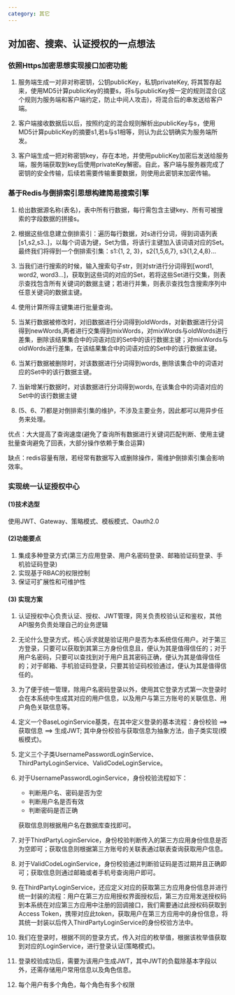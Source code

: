 ```yaml
---
category: 其它
---
```


## 对加密、搜索、认证授权的一点想法

### 依照Https加密思想实现接口加密功能

1. 服务端生成一对非对称密钥，公钥publicKey，私钥privateKey, 将其暂存起来，使用MD5计算publicKey的摘要s，将s与publicKey按一定的规则混合(这个规则为服务端和客户端约定，防止中间人攻击)，将混合后的串发送给客户端。

2. 客户端接收数据后以后，按照约定的混合规则解析出publicKey与s，使用MD5计算publicKey的摘要s1,若s与s1相等，则认为此公钥确实为服务端所发。

3. 客户端生成一把对称密钥key，存在本地，并使用publicKey加密后发送给服务端，服务端获取到key后使用privateKey解密。自此，客户端与服务器完成了密钥的安全传输，后续若需要传输重要数据，则使用此密钥来加密传输。

### 基于Redis与倒排索引思想构建简易搜索引擎

1. 给出数据源名称(表名)，表中所有行数据，每行需包含主键key、所有可被搜索的字段数据的拼接s。

2. 根据这些信息建立倒排索引：遍历每行数据，对s进行分词，得到词语列表[s1,s2,s3..]，以每个词语为键，Set为值，将该行主键加入该词语对应的Set。最终我们将得到一个倒排索引集：s1:{1, 2, 3}，s2{1,5,6,7}, s3{1,2,4,8}...

3. 当我们进行搜索的时候，输入搜索句子str，则对str进行分词得到[word1, word2, word3...]，获取到这些词的对应的Set，若将这些Set进行交集，则表示查找包含所有关键词的数据主键；若进行并集，则表示查找包含搜索序列中任意关键词的数据主键。

4. 使用计算所得主键集进行批量查询。

5. 当某行数据被修改时，对旧数据进行分词得到oldWords，对新数据进行分词得到newWords,两者进行交集得到mixWords，对mixWords与oldWords进行差集，删除该结果集合中的词语对应的Set中的该行数据主键；对mixWords与oldWords进行差集，在该结果集合中的词语对应的Set中的该行数据主键。

6. 当某行数据被删除时，对该数据进行分词得到words, 删除该集合中的词语对应的Set中的该行数据主键。

7. 当新增某行数据时，对该数据进行分词得到words, 在该集合中的词语对应的Set中的该行数据主键

8. (5、6、7)都是对倒排索引集的维护，不涉及主要业务，因此都可以用异步任务来处理。

优点：大大提高了查询速度(避免了查询所有数据进行关键词匹配判断、使用主键批量查询避免了回表，大部分操作依赖于集合运算)

缺点：redis容量有限，若经常有数据写入或删除操作，需维护倒排索引集会影响效率。

### 实现统一认证授权中心

#### (1)技术选型

使用JWT、Gateway、策略模式、模板模式、Oauth2.0

#### (2)功能要点

1. 集成多种登录方式(第三方应用登录、用户名密码登录、邮箱验证码登录、手机验证码登录)
2. 实现基于RBAC的权限控制
3. 保证可扩展性和可维护性

#### (3) 实现方案

1. 认证授权中心负责认证、授权、JWT管理，网关负责校验认证和鉴权，其他API服务负责处理自己的业务逻辑

2. 无论什么登录方式，核心诉求就是验证用户是否为本系统信任用户。对于第三方登录，只要可以获取到其第三方身份信息且，便认为其是值得信任的；对于用户名密码，只要可以查找到对于用户且其密码正确，便认为其是值得信任的；对于邮箱、手机验证码登录，只要其验证码校验通过，便认为其是值得信任的。

3. 为了便于统一管理，除用户名密码登录以外，使用其它登录方式第一次登录时会在本系统中生成其对应的用户信息，以及用户与第三方账号的关联信息、用户角色关联信息等。

4. 定义一个BaseLoginService基类，在其中定义登录的基本流程：身份校验 ==> 获取信息 ==> 生成JWT; 其中身份校验与获取信息为抽象方法，由子类实现(模板模式)。

5. 定义三个子类UsernamePasswordLoginService、ThirdPartyLoginService、ValidCodeLoginService。

6. 对于UsernamePasswordLoginService，身份校验流程如下：

   - 判断用户名、密码是否为空
   - 判断用户名是否有效
   - 判断密码是否正确

   获取信息则根据用户名在数据库查找即可。

7. 对于ThirdPartyLoginService，身份校验判断传入的第三方应用身份信息是否为空即可；获取信息则根据第三方账号的关联表通过联表查询获取用户信息。

8. 对于ValidCodeLoginService，身份校验通过判断验证码是否过期并且正确即可；获取信息则通过邮箱或者手机号查询用户即可。

9. 在ThirdPartyLoginService，还应定义对应的获取第三方应用身份信息并进行统一封装的流程：用户在第三方应用授权界面授权后，第三方应用发送授权码到本系统在对应第三方应用中注册的回调接口，我们需要通过此授权码获取到Access Token，携带对应此token，获取用户在第三方应用中的身份信息，将其统一封装以后传入ThirdPartyLoginService的身份校验方法中。

10. 我们在登录时，根据不同的登录方式，传入对应的枚举值，根据该枚举值获取到对应的LoginService，进行登录认证(策略模式)。

11. 登录校验成功后，需要为该用户生成JWT，其中JWT的负载除基本字段以外，还需存储用户常用信息以及角色信息。

12. 每个用户有多个角色，每个角色有多个权限